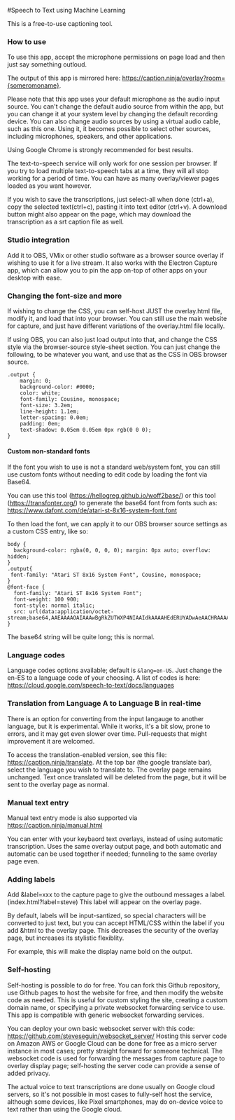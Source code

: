 #Speech to Text using Machine Learning

This is a free-to-use captioning tool.


### How to use

To use this app, accept the microphone permissions on page load and then just say something outloud.

The output of this app is mirrored here: https://caption.ninja/overlay?room={someromoname}.

Please note that this app uses your default microphone as the audio input source. You can't change the default audio source from within the app, but you can change it at your system level by changing the default recording device. You can also change audio sources by using a virtual audio cable, such as this one. Using it, it becomes possible to select other sources, including microphones, speakers, and other applications.

Using Google Chrome is strongly recommended for best results.

The text-to-speech service will only work for one session per browser. If you try to load multiple text-to-speech tabs at a time, they will all stop working for a period of time. You can have as many overlay/viewer pages loaded as you want however.

If you wish to save the transcriptions, just select-all when done (ctrl+a), copy the selected text(ctrl+c), pasting it into text editor (ctrl+v).  A download button might also appear on the page, which may download the transcription as a srt caption file as well.

### Studio integration

Add it to OBS, VMix or other studio software as a browser source overlay if wishing to use it for a live stream. It also works with the Electron Capture app, which can allow you to pin the app on-top of other apps on your desktop with ease.

### Changing the font-size and more
If wishing to change the CSS, you can self-host JUST the overlay.html file, modify it, and load that into your browser. You can still use the main website for capture, and just have different variations of the overlay.html file locally.  

If using OBS, you can also just load output into that, and change the CSS style via the browser-source style-sheet section.   You can just change the following, to be whatever you want, and use that as the CSS in OBS browser source.

```
.output {
    margin: 0;
    background-color: #0000;
    color: white;
    font-family: Cousine, monospace;
    font-size: 3.2em;
    line-height: 1.1em;
    letter-spacing: 0.0em;
    padding: 0em;
    text-shadow: 0.05em 0.05em 0px rgb(0 0 0);
}
```
#### Custom non-standard fonts

If the font you wish to use is not a standard web/system font, you can still use custom fonts without needing to edit code by loading the font via Base64.

You can use this tool (https://hellogreg.github.io/woff2base/) or this tool (https://transfonter.org/) to generate the base64 font from fonts such as: https://www.dafont.com/de/atari-st-8x16-system-font.font

To then load the font, we can apply it to our OBS browser source settings as a custom CSS entry, like so:

```
body { 
  background-color: rgba(0, 0, 0, 0); margin: 0px auto; overflow: hidden; 
}
.output{
 font-family: "Atari ST 8x16 System Font", Cousine, monospace;
}
@font-face { 
  font-family: "Atari ST 8x16 System Font";
  font-weight: 100 900;
  font-style: normal italic;
  src: url(data:application/octet-stream;base64,AAEAAAAOAIAAAwBgRkZUTWXP4NIAAIdkAAAAHEdERUYADwAeAACHRAAAAB5PUy8yY0WLpAAAAWgAAABgY21hcJmJPykAAAPUAAAD7mN2dCAANQP1AAAHxAAAAARnYXNw//8AAwAAhzwAAAAIZ2x5Zpiad3sAAAnMAAB1NGhlYWT70........AAAwBgRkZUTWIKM=);
}
````
The base64 string will be quite long; this is normal.


### Language codes
Language codes options available; default is `&lang=en-US`.  Just change the en-ES to a language code of your choosing.  A list of codes is here: https://cloud.google.com/speech-to-text/docs/languages

### Translation from Language A to Language B in real-time

There is an option for converting from the input langauge to another language, but it is experimental. While it works, it's a bit slow, prone to errors, and it may get even slower over time. Pull-requests that might improvement it are welcomed.

To access the translation-enabled version, see this file: https://caption.ninja/translate. At the top bar (the google translate bar), select the language you wish to translate to. The overlay page remains unchanged.  Text once translated will be deleted from the page, but it will be sent to the overlay page as normal.

### Manual text entry
Manual text entry mode is also supported via https://caption.ninja/manual.html

You can enter with your keybaord text overlays, instead of using automatic transcription.  Uses the same overlay output page, and both automatic and automatic can be used together if needed; funneling to the same overlay page even.

### Adding labels

Add &label=xxx to the capture page to give the outbound messages a label. (index.html?label=steve) This label will appear on the overlay page.

By default, labels will be input-santized, so special characters will be converted to just text, but you can accept HTML/CSS within the label if you add &html to the overlay page.  This decreases the security of the overlay page, but increases its stylistic flexiblity.

For example, this will make the display name bold on the output.


### Self-hosting

Self-hosting is possible to do for free. You can fork this Github repository, use Github pages to host the website for free, and then modify the website code as needed. This is useful for custom styling the site, creating a custom domain name, or specifying a private websocket forwarding service to use.  This app is compatible with generic websocket forwarding services.

You can deploy your own basic websocket server with this code: https://github.com/steveseguin/websocket_server/  Hosting this server code on Amazon AWS or Google Cloud can be done for free as a micro server instance in most cases; pretty straight forward for someone technical. The websocket code is used for forwarding the messages from capture page to overlay display page; self-hosting the server code can provide a sense of added privacy.

The actual voice to text transcriptions are done usually on Google cloud servers, so it's not possible in most cases to fully-self host the service, although some devices, like Pixel smartphones, may do on-device voice to text rather than using the Google cloud.

